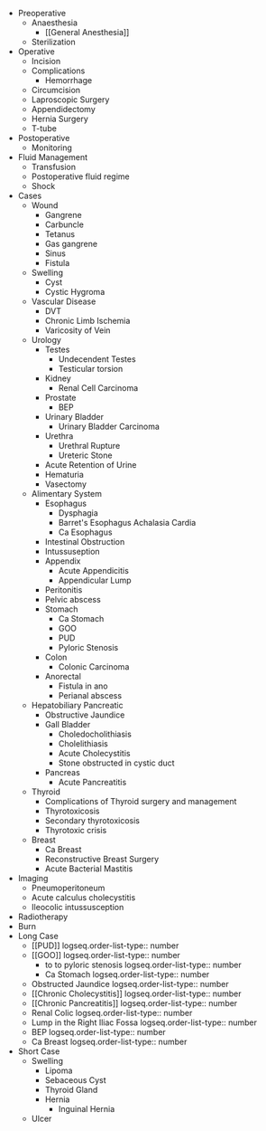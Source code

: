 - Preoperative
	- Anaesthesia
		- [[General Anesthesia]]
	- Sterilization
- Operative
	- Incision
	- Complications
		- Hemorrhage
	- Circumcision
	- Laproscopic Surgery
	- Appendidectomy
	- Hernia Surgery
	- T-tube
- Postoperative
	- Monitoring
- Fluid Management
	- Transfusion
	- Postoperative fluid regime
	- Shock
- Cases
	- Wound
		- Gangrene
		- Carbuncle
		- Tetanus
		- Gas gangrene
		- Sinus
		- Fistula
	- Swelling
		- Cyst
		- Cystic Hygroma
	- Vascular Disease
		- DVT
		- Chronic Limb Ischemia
		- Varicosity of Vein
	- Urology
		- Testes
			- Undecendent Testes
			- Testicular torsion
		- Kidney
			- Renal Cell Carcinoma
		- Prostate
			- BEP
		- Urinary Bladder
			- Urinary Bladder Carcinoma
		- Urethra
			- Urethral Rupture
			- Ureteric Stone
		- Acute Retention of Urine
		- Hematuria
		- Vasectomy
	- Alimentary System
		- Esophagus
			- Dysphagia
			- Barret's Esophagus
			  Achalasia Cardia
			- Ca Esophagus
		- Intestinal Obstruction
		- Intussuseption
		- Appendix
			- Acute Appendicitis
			- Appendicular Lump
		- Peritonitis
		- Pelvic abscess
		- Stomach
			- Ca Stomach
			- GOO
			- PUD
			- Pyloric Stenosis
		- Colon
			- Colonic Carcinoma
		- Anorectal
			- Fistula in ano
			- Perianal abscess
	- Hepatobiliary Pancreatic
		- Obstructive Jaundice
		- Gall Bladder
			- Choledocholithiasis
			- Cholelithiasis
			- Acute Cholecystitis
			- Stone obstructed in cystic duct
		- Pancreas
			- Acute Pancreatitis
	- Thyroid
		- Complications of Thyroid surgery and management
		- Thyrotoxicosis
		- Secondary thyrotoxicosis
		- Thyrotoxic crisis
	- Breast
		- Ca Breast
		- Reconstructive Breast Surgery
		- Acute Bacterial Mastitis
- Imaging
	- Pneumoperitoneum
	- Acute calculus cholecystitis
	- Ileocolic intussusception
- Radiotherapy
- Burn
- Long Case
	- [[PUD]]
	  logseq.order-list-type:: number
	- [[GOO]]
	  logseq.order-list-type:: number
		- to to pyloric stenosis
		  logseq.order-list-type:: number
		- Ca Stomach
		  logseq.order-list-type:: number
	- Obstructed Jaundice
	  logseq.order-list-type:: number
	- [[Chronic Cholecystitis]]
	  logseq.order-list-type:: number
	- [[Chronic Pancreatitis]]
	  logseq.order-list-type:: number
	- Renal Colic
	  logseq.order-list-type:: number
	- Lump in the Right Iliac Fossa
	  logseq.order-list-type:: number
	- BEP
	  logseq.order-list-type:: number
	- Ca Breast
	  logseq.order-list-type:: number
- Short Case
	- Swelling
		- Lipoma
		- Sebaceous Cyst
		- Thyroid Gland
		- Hernia
			- Inguinal Hernia
	- Ulcer